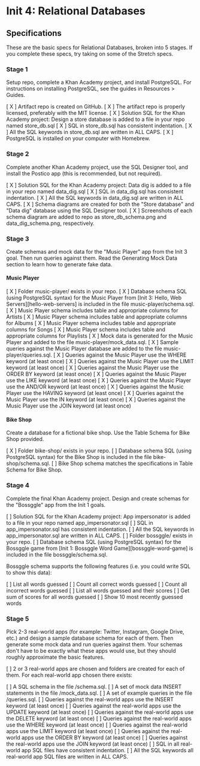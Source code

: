 # Init 4: Relational Databases

## Specifications

These are the basic specs for Relational Databases, broken into 5 stages. If you complete these specs, try taking on some of the Stretch specs.

### Stage 1

Setup repo, complete a Khan Academy project, and install PostgreSQL. For instructions on installing PostgreSQL, see the guides in Resources > Guides.

[ X ] Artifact repo is created on GitHub.
[ X ] The artifact repo is properly licensed, preferably with the MIT license.
[ X ] Solution SQL for the Khan Academy project: Design a store database is added to a file in your repo named store_db.sql
[ X ] SQL in store_db.sql has consistent indentation.
[ X ] All the SQL keywords in store_db.sql are written in ALL CAPS.
[ X ] PostgreSQL is installed on your computer with Homebrew.

### Stage 2

Complete another Khan Academy project, use the SQL Designer tool, and install the Postico app (this is recommended, but not required).

[ X ] Solution SQL for the Khan Academy project: Data dig is added to a file in your repo named data_dig.sql
[ X ] SQL in data_dig.sql has consistent indentation.
[ X ] All the SQL keywords in data_dig.sql are written in ALL CAPS.
[ X ] Schema diagrams are created for both the "Store database" and "Data dig" database using the SQL Designer tool.
[ X ] Screenshots of each schema diagram are added to repo as store_db_schema.png and data_dig_schema.png, respectively.

### Stage 3

Create schemas and mock data for the "Music Player" app from the Init 3 goal. Then run queries against them. Read the Generating Mock Data section to learn how to generate fake data.

#### Music Player

[ X ] Folder music-player/ exists in your repo.
[ X ] Database schema SQL (using PostgreSQL syntax) for the Music Player from [Init 3: Hello, Web Servers][hello-web-servers] is included in the file music-player/schema.sql.
[ X ] Music Player schema includes table and appropriate columns for Artists
[ X ] Music Player schema includes table and appropriate columns for Albums
[ X ] Music Player schema includes table and appropriate columns for Songs
[ X ] Music Player schema includes table and appropriate columns for Playlists
[ X ] Mock data is generated for the Music Player and added to the file music-player/mock_data.sql.
[ X ] Sample queries against the Music Player database are added to the file music-player/queries.sql.
[ X ] Queries against the Music Player use the WHERE keyword (at least once)
[ X ] Queries against the Music Player use the LIMIT keyword (at least once)
[ X ] Queries against the Music Player use the ORDER BY keyword (at least once)
[ X ] Queries against the Music Player use the LIKE keyword (at least once)
[ X ] Queries against the Music Player use the AND/OR keyword (at least once)
[ X ] Queries against the Music Player use the HAVING keyword (at least once)
[ X ] Queries against the Music Player use the IN keyword (at least once)
[ X ] Queries against the Music Player use the JOIN keyword (at least once)

#### Bike Shop

Create a database for a fictional bike shop. Use the Table Schema for Bike Shop provided.

[ X ] Folder bike-shop/ exists in your repo.
[ ] Database schema SQL (using PostgreSQL syntax) for the Bike Shop is included in the file bike-shop/schema.sql.
[ ] Bike Shop schema matches the specifications in Table Schema for Bike Shop.

### Stage 4

Complete the final Khan Academy project. Design and create schemas for the "Bossggle" app from the Init 1 goals.

[ ] Solution SQL for the Khan Academy project: App impersonator is added to a file in your repo named app_impersonator.sql
[ ] SQL in app_impersonator.sql has consistent indentation.
[ ] All the SQL keywords in app_impersonator.sql are written in ALL CAPS.
[ ] Folder bossggle/ exists in your repo.
[ ] Database schema SQL (using PostgreSQL syntax) for the Bossggle game from [Init 1: Bossggle Word Game][bossggle-word-game] is included in the file bossggle/schema.sql.

Bossggle schema supports the following features (i.e. you could write SQL to show this data):

[ ] List all words guessed
[ ] Count all correct words guessed
[ ] Count all incorrect words guessed
[ ] List all words guessed and their scores
[ ] Get sum of scores for all words guessed
[ ] Show 10 most recently guessed words

### Stage 5

Pick 2-3 real-world apps (for example: Twitter, Instagram, Google Drive, etc.) and design a sample database schema for each of them. Then generate some mock data and run queries against them. Your schemas don't have to be exactly what these apps would use, but they should roughly approximate the basic features.

[ ] 2 or 3 real-world apps are chosen and folders are created for each of them.
For each real-world app chosen there exists:

[ ] A SQL schema in the file <app name>/schema.sql.
[ ] A set of mock data INSERT statements in the file <app name>/mock_data.sql.
[ ] A set of example queries in the file <app name>/queries.sql.
[ ] Queries against the real-world apps use the INSERT keyword (at least once)
[ ] Queries against the real-world apps use the UPDATE keyword (at least once)
[ ] Queries against the real-world apps use the DELETE keyword (at least once)
[ ] Queries against the real-world apps use the WHERE keyword (at least once)
[ ] Queries against the real-world apps use the LIMIT keyword (at least once)
[ ] Queries against the real-world apps use the ORDER BY keyword (at least once)
[ ] Queries against the real-world apps use the JOIN keyword (at least once)
[ ] SQL in all real-world app SQL files have consistent indentation.
[ ] All the SQL keywords all real-world app SQL files are written in ALL CAPS.
